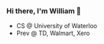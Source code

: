 ### Hi there, I'm William 👋

- CS @ University of Waterloo
- Prev @ TD, Walmart, Xero
  
<!--
## Projects
Some of my Projects.

| TerminalChess |
| :--- |
| Play chess in your terminal through SSH |
| [GitHub](https://github.com/williamjchen/terminalchess) &#124; Go |

| EyeGAN |
| :--- |
| A Generative Adversarial Network trained to generate new human eyes |
| [GitHub](https://github.com/williamjchen/eyeGAN) &#124; Python, Tensorflow |

| PokeGAN |
| :--- |
| A Generative Adversarial Network trained to generate new pokemon |
| [GitHub](https://github.com/williamjchen/PokeGAN) &#124; Python, Tensorflow |

| Ball Balance Robot |
| :--- |
| A Reinforcment learning model trained to control robotic arm in order to balance ball and play pong|
| [GitHub](https://github.com/williamjchen/Robot-Arm) &#124; C#, C, Unity |


| Chess Dashboard |
| :--- |
| A cloud synced chess club dashboard to share games and their statues  |
| [GitHub](https://github.com/williamjchen/chess-dashboard) &#124; JavaScript, React.js |


| Among Discord Bot |
| :--- |
| A discord bot + web client to mute and unmute users in a discord call|
| [Github](https://github.com/williamjchen/AmoangOus) &#124; [GitHub](https://github.com/WilliamJChen/AmonagOusWebControl) &#124; Javascript, React.js |
  -->
<!--
**williamjchen/williamjchen** is a ✨ _special_ ✨ repository because its `README.md` (this file) appears on your GitHub profile.

Here are some ideas to get you started:

- 🔭 I’m currently working on ...
- 🌱 I’m currently learning ...
- 👯 I’m looking to collaborate on ...
- 🤔 I’m looking for help with ...
- 💬 Ask me about ...
- 📫 How to reach me: ...
- 😄 Pronouns: ...
- ⚡ Fun fact: ...
-->
